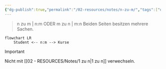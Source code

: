 ```yaml
---
{"dg-publish":true,"permalink":"/02-resources/notes/n-zu-m/","tags":["datenbank/kardinatität"],"noteIcon":"","updated":"2025-07-12T13:31:41.327+02:00"}
---
```


> n zu m | n:m ODER m zu n | m:n 
> Beiden Seiten besitzen mehrere Sachen.

```mermaid  
flowchart LR
    Student <-- n:m --> Kurse

```

>[!important] 
>Nicht mit [[02 - RESOURCES/Notes/1 zu n\|1 zu n]] verwechseln.